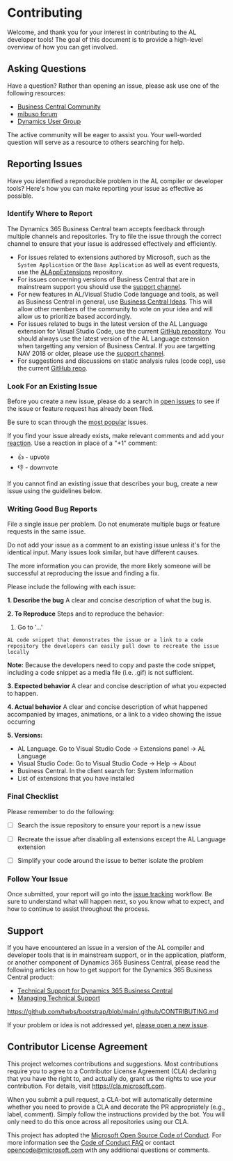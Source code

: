 # Contributing

Welcome, and thank you for your interest in contributing to the AL developer tools! The goal of this document is to provide a high-level overview of how you can get involved.

## Asking Questions

Have a question? Rather than opening an issue, please ask use one of the following resources:

- [Business Central Community](https://community.dynamics.com/business/f/758)  
- [mibuso forum](https://forum.mibuso.com/categories/nav-three-tier)  
- [Dynamics User Group](https://dynamicsuser.net/nav/f/developers)  
  
The active community will be eager to assist you. Your well-worded question will serve as a resource to others searching for help.

## Reporting Issues

Have you identified a reproducible problem in the AL compiler or developer tools? Here's how you can make reporting your issue as effective as possible.

### Identify Where to Report

The Dynamics 365 Business Central team accepts feedback through multiple channels and repositories. Try to file the issue through the correct channel to ensure that your issue is addressed effectively and efficiently.

- For issues related to extensions authored by Microsoft, such as the `System Application` or the `Base Application` as well as event requests, use the [ALAppExtensions](https://github.com/Microsoft/ALAppExtensions) repository.
- For issues concerning versions of Business Central that are in mainstream support you should use the [support channel](#support).
- For new features in AL/Visual Studio Code language and tools, as well as Business Central in general, use [Business Central Ideas](https://aka.ms/bcideas). This will allow other members of the community to vote on your idea and will allow us to prioritize based accordingly.
- For issues related to bugs in the latest version of the AL Language extension for Visual Studio Code, use the current [GitHub repository](https://github.com/microsoft/al). You should always use the latest version of the AL Language extension when targetting any version of Business Central. If you are targetting NAV 2018 or older, please use the [support channel](#support).
- For suggestions and discussions on static analysis rules (code cop), use the current [GitHub repo](https://github.com/microsoft/al).

### Look For an Existing Issue

Before you create a new issue, please do a search in [open issues](https://github.com/microsoft/AL/issues) to see if the issue or feature request has already been filed.

Be sure to scan through the [most popular](https://github.com/microsoft/AL/issues?q=is%3Aopen+is%3Aissue+sort%3Areactions-%2B1-desc+) issues.

If you find your issue already exists, make relevant comments and add your [reaction](https://github.com/blog/2119-add-reactions-to-pull-requests-issues-and-comments). Use a reaction in place of a "+1" comment:

- 👍 - upvote
- 👎 - downvote

If you cannot find an existing issue that describes your bug, create a new issue using the guidelines below.

### Writing Good Bug Reports

File a single issue per problem. Do not enumerate multiple bugs or feature requests in the same issue.

Do not add your issue as a comment to an existing issue unless it's for the identical input. Many issues look similar, but have different causes.

The more information you can provide, the more likely someone will be successful at reproducing the issue and finding a fix.

Please include the following with each issue:

**1. Describe the bug**
A clear and concise description of what the bug is. 

**2. To Reproduce**
Steps and to reproduce the behavior:

1. Go to '...'

``` AL code snippet that demonstrates the issue or a link to a code repository the developers can easily pull down to recreate the issue locally ```

**Note:** Because the developers need to copy and paste the code snippet, including a code snippet as a media file (i.e. .gif) is not sufficient.

**3. Expected behavior**
A clear and concise description of what you expected to happen.

**4. Actual behavior**
A clear and concise description of what happened accompanied by images, animations, or a link to a video showing the issue occurring

**5. Versions:**

- AL Language. Go to Visual Studio Code → Extensions panel → AL Language 
- Visual Studio Code: Go to Visual Studio Code → Help → About
- Business Central. In the client search for: System Information
- List of extensions that you have installed

### Final Checklist

Please remember to do the following:

* [ ] Search the issue repository to ensure your report is a new issue

* [ ] Recreate the issue after disabling all extensions except the AL Language extension

* [ ] Simplify your code around the issue to better isolate the problem

### Follow Your Issue

Once submitted, your report will go into the [issue tracking](https://github.com/microsoft/AL/wiki/Issue-Tracking) workflow. Be sure to understand what will happen next, so you know what to expect, and how to continue to assist throughout the process.

## Support

If you have encountered an issue in a version of the AL compiler and developer tools that is in mainstream support, or in the application, platform, or another component of Dynamics 365 Business Central, please read the following articles on how to get support for the Dynamics 365 Business Central product:

- [Technical Support for Dynamics 365 Business Central](https://docs.microsoft.com/en-us/dynamics365/business-central/dev-itpro/technical-support)
- [Managing Technical Support](https://docs.microsoft.com/en-us/dynamics365/business-central/dev-itpro/administration/manage-technical-support)

https://github.com/twbs/bootstrap/blob/main/.github/CONTRIBUTING.md

If your problem or idea is not addressed yet, [please open a new issue](https://github.com/microsoft/AL/issues/new/choose).

## Contributor License Agreement

This project welcomes contributions and suggestions. Most contributions require you to
agree to a Contributor License Agreement (CLA) declaring that you have the right to,
and actually do, grant us the rights to use your contribution. For details, visit
<https://cla.microsoft.com>.

When you submit a pull request, a CLA-bot will automatically determine whether you need
to provide a CLA and decorate the PR appropriately (e.g., label, comment). Simply follow the
instructions provided by the bot. You will only need to do this once across all repositories using our CLA.

This project has adopted the [Microsoft Open Source Code of Conduct](https://opensource.microsoft.com/codeofconduct/).
For more information see the [Code of Conduct FAQ](https://opensource.microsoft.com/codeofconduct/faq/)
or contact [opencode@microsoft.com](mailto:opencode@microsoft.com) with any additional questions or comments.
